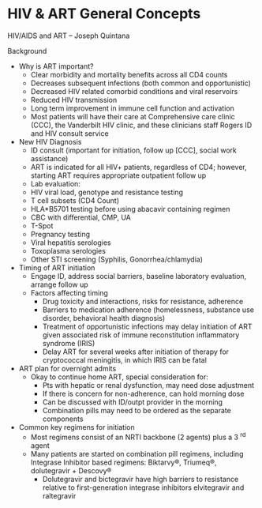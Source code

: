 # HIV & ART General Concepts

HIV/AIDS and ART – Joseph Quintana

Background

-   Why is ART important?
    -   Clear morbidity and mortality benefits across all CD4 counts
    -   Decreases subsequent infections (both common and opportunistic)
    -   Decreased HIV related comorbid conditions and viral reservoirs
    -   Reduced HIV transmission
    -   Long term improvement in immune cell function and activation
    -   Most patients will have their care at Comprehensive care clinic
        (CCC), the Vanderbilt HIV clinic, and these clinicians staff
        Rogers ID and HIV consult service
-   New HIV Diagnosis
    -   ID consult (important for initiation, follow up \[CCC\], social
        work assistance)
    -   ART is indicated for all HIV+ patients, regardless of CD4;
        however, starting ART requires appropriate outpatient follow up
    -   Lab evaluation:
    -   HIV viral load, genotype and resistance testing
    -   T cell subsets (CD4 Count)
    -   HLA\*B5701 testing before using abacavir containing regimen
    -   CBC with differential, CMP, UA
    -   T-Spot
    -   Pregnancy testing
    -   Viral hepatitis serologies
    -   Toxoplasma serologies
    -   Other STI screening (Syphilis, Gonorrhea/chlamydia)
-   Timing of ART initiation
    -   Engage ID, address social barriers, baseline laboratory
        evaluation, arrange follow up
    -   Factors affecting timing
        -   Drug toxicity and interactions, risks for resistance,
            adherence
        -   Barriers to medication adherence (homelessness, substance
            use disorder, behavioral health diagnosis)
        -   Treatment of opportunistic infections may delay initiation
            of ART given associated risk of immune reconstitution
            inflammatory syndrome (IRIS)
        -   Delay ART for several weeks after initiation of therapy for
            cryptococcal meningitis, in which IRIS can be fatal
-   ART plan for overnight admits
    -   Okay to continue home ART, special consideration for:
        -   Pts with hepatic or renal dysfunction, may need dose
            adjustment
        -   If there is concern for non-adherence, can hold morning dose
        -   Can be discussed with ID/outpt provider in the morning
        -   Combination pills may need to be ordered as the separate
            components
-   Common key regimens for initiation
    -   Most regimens consist of an NRTI backbone (2 agents) plus a 3
        <sup>rd</sup> agent
    -   Many patients are started on combination pill regimens,
        including Integrase Inhibitor based regimens: Biktarvy®,
        Triumeq®, dolutegravir + Descovy®
        -   Dolutegravir and bictegravir have high barriers to
            resistance relative to first-generation integrase inhibitors
            elvitegravir and raltegravir
